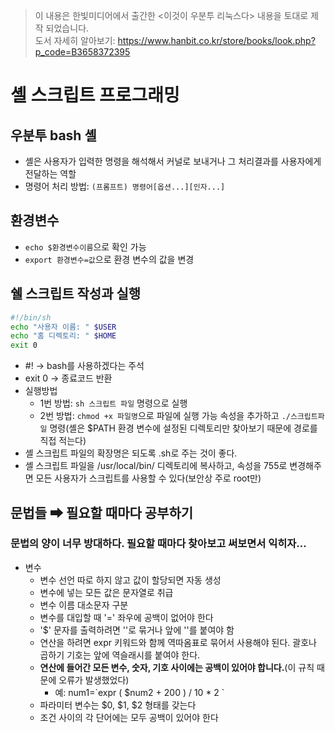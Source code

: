 > 이 내용은 한빛미디어에서 출간한 <이것이 우분투 리눅스다> 내용을 토대로 제작 되었습니다.   
> 도서 자세히 알아보기: https://www.hanbit.co.kr/store/books/look.php?p_code=B3658372395

# 셸 스크립트 프로그래밍

## 우분투 bash 셸 
* 셸은 사용자가 입력한 명령을 해석해서 커널로 보내거나 그 처리결과를 사용자에게 전달하는 역할
* 명령어 처리 방법: `(프롬프트) 명령어[옵션...][인자...]`

## 환경변수
* `echo $환경변수이름`으로 확인 가능 
* `export 환경변수=값`으로 환경 변수의 값을 변경

## 쉘 스크립트 작성과 실행
```bash
#!/bin/sh
echo "사용자 이름: " $USER
echo "홈 디렉토리: " $HOME
exit 0 
```
* #! -> bash를 사용하겠다는 주석 
* exit 0 -> 종료코드 반환
* 실행방법
  * 1번 방법: `sh 스크립트 파일` 명령으로 실행
  * 2번 방법: `chmod +x 파일명`으로 파일에 실행 가능 속성을 추가하고 `./스크립트파일` 명령(셸은 $PATH 환경 변수에 설정된 디렉토리만 찾아보기 때문에 경로를 직접 적는다)
* 셸 스크립트 파일의 확장명은 되도록 .sh로 주는 것이 좋다.
* 셸 스크립트 파일을 /usr/local/bin/ 디렉토리에 복사하고, 속성을 755로 변경해주면 모든 사용자가 스크립트를 사용할 수 있다(보안상 주로 root만)

## 문법들 ➡ 필요할 때마다 공부하기
### 문법의 양이 너무 방대하다. 필요할 때마다 찾아보고 써보면서 익히자...
* 변수
  * 변수 선언 따로 하지 않고 값이 할당되면 자동 생성
  * 변수에 넣는 모든 값은 문자열로 취급
  * 변수 이름 대소문자 구분
  * 변수를 대입할 때 '=' 좌우에 공백이 없어야 한다
  * '$' 문자를 출력하려면 ''로 묶거나 앞에 '\'를 붙여야 함
  * 연산을 하려면 expr 키워드와 함께 역따옴표로 묶어서 사용해야 된다. 괄호나 곱하기 기호는 앞에 역슬래시를 붙여야 한다.
  * **연산에 들어간 모든 변수, 숫자, 기호 사이에는 공백이 있어야 합니다.**(이 규칙 때문에 오류가 발생했었다)
    * 예: num1=&#96;expr \( $num2 + 200 \) / 10 \* 2 &#96;
  * 파라미터 변수는 $0, $1, $2 형태를 갖는다 
  * 조건 사이의 각 단어에는 모두 공백이 있어야 한다   
